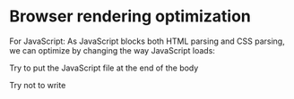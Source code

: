 #  Browser rendering optimization

For JavaScript: As JavaScript blocks both HTML parsing and CSS parsing, we can optimize by changing the way JavaScript loads:

Try to put the JavaScript file at the end of the body

Try not to write <script> tags in the middle of the body

There are three ways to include resources with the <script> tag: one is the commonly used direct inclusion, and the other two involve using the async and defer attributes for asynchronous inclusion. Both aim to asynchronously load external JavaScript files without blocking the parsing of the DOM (it's advisable to use asynchronous loading whenever possible). The differences among the three are as follows:

script immediately stops the page rendering to load the resource file, executes the js code immediately after the resource is loaded, and continues to render the page after the js code is executed.

async is loaded asynchronously immediately after the download is completed, and is executed immediately after loading. Multiple labels with async attributes cannot guarantee the order of loading;

defer is loaded asynchronously immediately after the download is complete. After loading, if the DOM tree is not built, wait until the DOM tree is parsed before executing; If the DOM tree is ready, execute immediately. Multiple tags with defer attributes, executed in order.

(2) For CSS: There are three ways to use CSS: using link, @import, and inline styles, where link and @import import external styles. The difference between them:

link: The browser sends a new isothread (HTTP thread) to load the resource file, while the GUI rendering thread continues to render the code downward

@import: GUI rendering thread will temporarily stop rendering, go to the server to load the resource file, and will not continue rendering until the resource file is returned (blocking browser rendering)

style: GUI direct rendering

If the external style is not loaded for a long time, the browser will use the default style for the user experience to ensure the speed of the first rendering. Therefore, CSS is usually written in head, so that the browser can send a request to get the css style as soon as possible.

So, during development, importing external styles uses link instead of @import. If there is little css, use inline styles where possible and write directly in the style tag.

(3) For DOM tree and CSSOM tree:

There are several ways to reduce rendering time:

The code level of the HTML file should not be too deep

Use semantic tags to avoid special processing that is not standard semantic

Reduce the hierarchy of the CSS code because the selector parses from left to right

(4) Reduce reflow and redraw:
When manipulating the DOM, try to operate the DOM node at a lower level

Do not use the table layout, a small change may cause the entire table to be rearranged

Expressions using CSS

Do not frequently manipulate the style of the element, for static pages, you can change the class name, not the style.

Use absolute or fixed to keep elements out of the document flow so that changes to them do not affect other elements

Instead of manipulating the DOM too much, you can create a documentFragment, apply all the DOM operations to it, and then add it to the document

Set the element to display: none first, and then display it after the operation is complete. Because DOM operations on elements with display attribute none do not cause reflow and redraw.

Put multiple DOM read operations (or write operations) together, rather than read and write operations interspersed with write operations. This is thanks to the browser's rendering queue mechanism.

The browser has its own optimization for the reflow and redraw of the page - the render queue

The browser will put all the reflux and redraw operations in a queue, and when the number of operations in the queue reaches a certain number or a certain time interval, the browser will batch the queue. This will turn multiple reflux redraws into one reflux redraw.

Putting multiple reads (or writes) together will wait until all the reads are in the queue, so that what should be multiple reflow triggers only one reflow.
